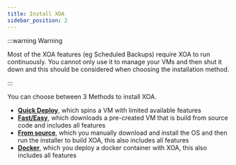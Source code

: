 ```yaml
---
title: Install XOA
sidebar_position: 2
---
```


:::warning Warning

Most of the XOA features (eg Scheduled Backups) require XOA to run continuously.
You cannot only use it to manage your VMs and then shut it down and
this should be considered when choosing the installation method.

:::

You can choose between 3 Methods to install XOA.

- [**Quick Deploy**](./quick.md), which spins a VM with limited available features
- [**Fast/Easy**](./easy.md), which downloads a pre-created VM that is build from source code and includes all features
- [**From source**](./source.md), which you manually download and install the OS and then run the installer to build XOA,
  this also includes all features
- [**Docker**](./docker.md), which you deploy a docker container with XOA, this also includes all features
